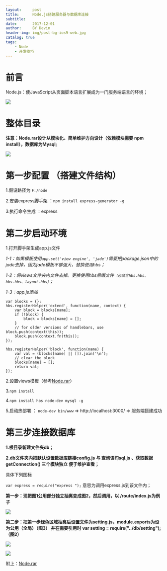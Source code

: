 ```yaml
---
layout:     post
title:      Node.js搭建服务器与数据库连接
subtitle:   
date:       2017-12-01
author:     BY Devin
header-img: img/post-bg-ios9-web.jpg
catalog: true
tags:
    - Node
    - 开发技巧
---
```


# 前言

Node.js：使JavaScript从页面脚本语言扩展成为一门服务端语言的环境；


![](https://s3-us-west-1.amazonaws.com/images.gaatu.com/tpl/web/node-1.jpg)

# 整体目录

**注意：Node.rar设计从模块化、简单维护方向设计（依赖模块需要 npm install），数据库为Mysql;**

![](https://s3-us-west-1.amazonaws.com/images.gaatu.com/tpl/web/node-5.jpg)

# 第一步配置 （搭建文件结构）

   1.假设路径为 `F:/node`

   2.安装express脚手架 ：`npm install express-generator -g`

   3.执行命令生成          ：express

# 第二步启动环境

   1.打开脚手架生成app.js文件

   *1-1：如果模板使用`app.set('view engine', 'jade')`需要把package.json中的jade去掉，因为jade模板不够强大，替换使用hbs；*
   
   *1-2：将views文件夹内文件去掉。更换使用hbs后缀文件`（必须含hbs.hbs、hbs.hbs、layout.hbs）`；*
   
   *1-3：app.js添加*

```
var blocks = {};
hbs.registerHelper('extend', function(name, context) {
    var block = blocks[name];
    if (!block) {
        block = blocks[name] = [];
    }
    // for older versions of handlebars, use block.push(context(this));
    block.push(context.fn(this)); 
});

hbs.registerHelper('block', function(name) {
    var val = (blocks[name] || []).join('\n');
    // clear the block
    blocks[name] = [];
    return val;
});
```

2.设置views模板（参考[Node.rar](https://s3-us-west-1.amazonaws.com/images.gaatu.com/tpl/web/Node.rar)）
    
3.`npm install` 
    
4.`npm install hbs node-dev mysql -g`
    
5.启动热部署 ： `node-dev bin/www`   =>   http://localhost:3000/  =>   服务端搭建成功

# 第三步连接数据库

**1.根目录新建文件夹db；**

**2.db文件夹内把默认设置数据库链接config.js 与 查询语句sql.js 、获取数据 getConnection() 三个模块独立 便于维护查看；**

具体下列图标

`var express = require("express ");`  意思为调用express.js到该文件内；

**第一步：现把图1公用部分独立抽离变成图2，然后调用，以 /route/index.js为例子**


![](https://s3-us-west-1.amazonaws.com/images.gaatu.com/tpl/web/node-2.jpg)


**第二步：把第一步绿色区域抽离后设置文件为setting.js，module.exports为设为公用（全局）（图3）
并在需要引用时 var setting = require("../db/setting");（图2）**


![](https://s3-us-west-1.amazonaws.com/images.gaatu.com/tpl/web/node-3.jpg)


![](https://s3-us-west-1.amazonaws.com/images.gaatu.com/tpl/web/node-4.jpg)


附上：[Node.rar](https://s3-us-west-1.amazonaws.com/images.gaatu.com/tpl/web/Node.rar)

